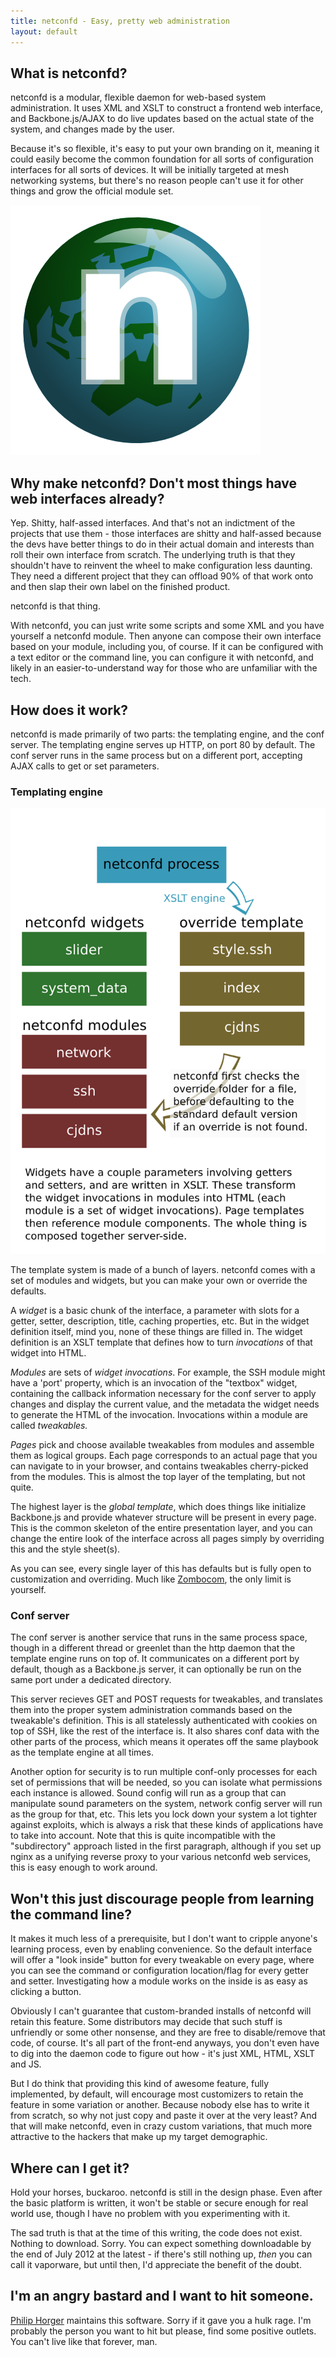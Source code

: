 ```yaml
---
title: netconfd - Easy, pretty web administration
layout: default
---
```


## What is netconfd?

netconfd is a modular, flexible daemon for web-based system administration. It
uses XML and XSLT to construct a frontend web interface, and Backbone.js/AJAX
to do live updates based on the actual state of the system, and changes made
by the user.

Because it's so flexible, it's easy to put your own branding on it, meaning it
could easily become the common foundation for all sorts of configuration
interfaces for all sorts of devices. It will be initially targeted at mesh
networking systems, but there's no reason people can't use it for other things
and grow the official module set.

![Project logo][logo]

## Why make netconfd? Don't most things have web interfaces already?

Yep. Shitty, half-assed interfaces. And that's not an indictment of the projects
that use them - those interfaces are shitty and half-assed because the devs
have better things to do in their actual domain and interests than roll their
own interface from scratch. The underlying truth is that they shouldn't have to
reinvent the wheel to make configuration less daunting. They need a different
project that they can offload 90% of that work onto and then slap their own
label on the finished product.

netconfd is that thing.

With netconfd, you can just write some scripts and some XML and you have
yourself a netconfd module. Then anyone can compose their own interface
based on your module, including you, of course. If it can be configured with a
text editor or the command line, you can configure it with netconfd, and likely
in an easier-to-understand way for those who are unfamiliar with the tech.

## How does it work?

netconfd is made primarily of two parts: the templating engine, and the conf
server. The templating engine serves up HTTP, on port 80 by default. The conf
server runs in the same process but on a different port, accepting AJAX calls
to get or set parameters.

### Templating engine

![Templating Diagram][templating]

The template system is made of a bunch of layers. netconfd comes with a set
of modules and widgets, but you can make your own or override the defaults.

A *widget* is a basic chunk of the interface, a parameter with slots for a
getter, setter, description, title, caching properties, etc. But in the
widget definition itself, mind you, none of these things are filled in.
The widget definition is an XSLT template that defines how to turn *invocations*
of that widget into HTML.

*Modules* are sets of *widget invocations*. For example, the SSH module might have
a 'port' property, which is an invocation of the "textbox" widget, containing
the callback information necessary for the conf server to apply changes and
display the current value, and the metadata the widget needs to generate the
HTML of the invocation. Invocations within a module are called *tweakables.*

*Pages* pick and choose available tweakables from modules and assemble them as
logical groups. Each page corresponds to an actual page that you can navigate
to in your browser, and contains tweakables cherry-picked from the modules.
This is almost the top layer of the templating, but not quite.

The highest layer is the *global template*, which does things like initialize
Backbone.js and provide whatever structure will be present in every page.
This is the common skeleton of the entire presentation layer, and you can
change the entire look of the interface across all pages simply by overriding
this and the style sheet(s).

As you can see, every single layer of this has defaults but is fully open to
customization and overriding. Much like [Zombocom](http://zombo.com/), the only
limit is yourself.

### Conf server

The conf server is another service that runs in the same process space, though
in a different thread or greenlet than the http daemon that the template engine
runs on top of. It communicates on a different port by default, though as a
Backbone.js server, it can optionally be run on the same port under a dedicated
directory.

This server recieves GET and POST requests for tweakables, and translates them
into the proper system administration commands based on the tweakable's
definition. This is all statelessly authenticated with cookies on top of SSH,
like the rest of the interface is. It also shares conf data with the other
parts of the process, which means it operates off the same playbook as the
template engine at all times.

Another option for security is to run multiple conf-only processes for each
set of permissions that will be needed, so you can isolate what permissions
each instance is allowed. Sound config will run as a group that can manipulate
sound parameters on the system, network config server will run as the group
for that, etc. This lets you lock down your system a lot tighter against
exploits, which is always a risk that these kinds of applications have to take
into account. Note that this is quite incompatible with the "subdirectory"
approach listed in the first paragraph, although if you set up nginx as a
unifying reverse proxy to your various netconfd web services, this is easy
enough to work around.

## Won't this just discourage people from learning the command line?

It makes it much less of a prerequisite, but I don't want to cripple anyone's
learning process, even by enabling convenience. So the default interface will
offer a "look inside" button for every tweakable on every page, where you can
see the command or configuration location/flag for every getter and setter.
Investigating how a module works on the inside is as easy as clicking a button.

Obviously I can't guarantee that custom-branded installs of netconfd will
retain this feature. Some distributors may decide that such stuff is unfriendly
or some other nonsense, and they are free to disable/remove that code, of
course. It's all part of the front-end anyways, you don't even have to dig into
the daemon code to figure out how - it's just XML, HTML, XSLT and JS.

But I do think that providing this kind of awesome feature, fully implemented,
by default, will encourage most customizers to retain the feature in some
variation or another. Because nobody else has to write it from scratch, so why
not just copy and paste it over at the very least? And that will make netconfd,
even in crazy custom variations, that much more attractive to the hackers that
make up my target demographic.

## Where can I get it?

Hold your horses, buckaroo. netconfd is still in the design phase. Even after
the basic platform is written, it won't be stable or secure enough for real
world use, though I have no problem with you experimenting with it.

The sad truth is that at the time of this writing, the code does not exist.
Nothing to download. Sorry. You can expect something downloadable by the end of
July 2012 at the latest - if there's still nothing up, *then* you can call it
vaporware, but until then, I'd appreciate the benefit of the doubt.

## I'm an angry bastard and I want to hit someone.

[Philip Horger](http://orchard.crabdance.com) maintains this software. Sorry if
it gave you a hulk rage. I'm probably the person you want to hit but please,
find some positive outlets. You can't live like that forever, man.

[templating]: images/templating.png
[logo]: images/logo.png
